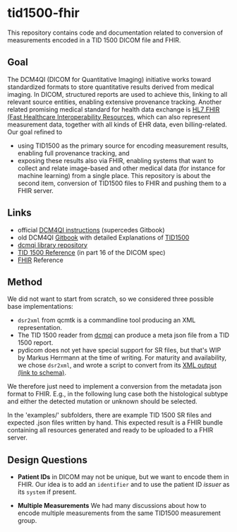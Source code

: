 # tid1500-fhir

This repository contains code and documentation related to conversion of measurements encoded in a TID 1500 DICOM file and FHIR.

## Goal 
The DCM4QI (DICOM for Quantitative Imaging) initiative works toward standardized formats to store quantitative results derived from medical imaging.
In DICOM, structured reports are used to achieve this, linking to all relevant source entities, enabling extensive provenance tracking.
Another related promising medical standard for health data exchange is [HL7 FHIR (Fast Healthcare Interoperability Resources](https://www.hl7.org/fhir/),
which can also represent measurement data, together with all kinds of EHR data, even billing-related.
Our goal refined to
* using TID1500 as the primary source for encoding measurement results, enabling full provenance tracking, and
* exposing these results also via FHIR, enabling systems that want to collect and relate image-based and other medical data (for instance for machine learning) from a single place.
This repository is about the second item, conversion of TID1500 files to FHIR and pushing them to a FHIR server.

## Links

* official [DCM4QI instructions](https://dicom4qi.readthedocs.io/en/latest/instructions/sr-tid1500/) (supercedes Gitbook)
* old DCM4QI [Gitbook](https://qiicr.gitbooks.io) with detailed Explanations of [TID1500](https://qiicr.gitbooks.io/dcmqi-guide/user_guide/sr.html)
* [dcmqi library repository](https://github.com/QIICR/dcmqi)
* [TID 1500 Reference](http://dicom.nema.org/medical/dicom/current/output/html/part16.html#sect_TID_1500) (in part 16 of the DICOM spec)
* [FHIR](https://www.hl7.org/fhir/) Reference

## Method

We did not want to start from scratch, so we considered three possible base implementations:
* `dsr2xml` from qcmtk is a commandline tool producing an XML representation.
* The TID 1500 reader from [dcmqi](https://github.com/QIICR/dcmqi) can produce a meta json file from a TID 1500 report.
* pydicom does not yet have special support for SR files, but that's WIP by Markus Herrmann at the time of writing.
For maturity and availability, we chose `dsr2xml`, and wrote a script to convert from its [XML output (link to schema)](https://git.dcmtk.org/?p=dcmtk.git;a=blob;f=dcmsr/data/dsr2xml.xsd;hb=HEAD).

We therefore just need to implement a conversion from the metadata json format to FHIR. E.g., in the following lung case both the histological subtype and either the detected mutation or unknown should be selected. 

In the 'examples/' subfolders, there are example TID 1500 SR files and expected .json files written by hand.
This expected result is a FHIR bundle containing all resources generated and ready to be uploaded to a FHIR server.

## Design Questions

* **Patient IDs** in DICOM may not be unique, but we want to encode them in FHIR. Our idea is to add an `identifier` and to use the patient ID *issuer* as its `system` if present.

* **Multiple Measurements** We had many discussions about how to encode multiple measurements from the same TID1500 measurement group.
